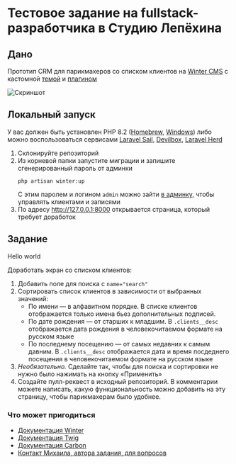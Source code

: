 # Тестовое задание на fullstack-разработчика в Студию Лепёхина

## Дано

Прототип CRM для парикмахеров со списком клиентов на [Winter CMS](https://wintercms.com) с кастомной [темой](/themes/lepekhin-clients/) и [плагином](/plugins/lepekhin/clients/)

![Скриншот](/themes/lepekhin-clients/assets/images/theme-preview.png)

## Локальный запуск

У вас должен быть установлен PHP 8.2 ([Homebrew](https://formulae.brew.sh/formula/php@8.2), [Windows](https://windows.php.net/download#php-8.2-ts-vs16-x64)) либо можно воспользоваться сервисами [Laravel Sail](https://laravel.com/docs/9.x/sail), [Devilbox](http://devilbox.org), [Laravel Herd](https://herd.laravel.com)

1. Склонируйте репозиторий
2. Из корневой папки запустите миграции и запишите сгенерированный пароль от админки
    ```shell
    php artisan winter:up
    ```
    С этим паролем и логином `admin` можно зайти [в админку,](http://127.0.0.1:8000/backend/lepekhin/clients/clients) чтобы управлять клиентами и записями
3. По адресу http://127.0.0.1:8000 открывается страница, который требует доработок

## Задание
Hello world

Доработать экран со списком клиентов:

1. Добавить поле для поиска с `name="search"`
2. Сортировать список клиентов в зависимости от выбранных значений:
    - По имени — в алфавитном порядке. В списке клиентов отображается только имена бьез дополнительных подписей.
    - По дате рождения — от старших к младшим. В `.clients__desc` отображается дата рождения в человекочитаемом формате на русском языке
    - По последнему посещению — от самых недавних к самым давним. В `.clients__desc` отображается дата и время посдеднего посещения в человекочитаемом формате на русском языке
3. _Необязательно._ Сделайте так, чтобы для поиска и сортировки не нужно было нажимать на кнопку «Применить»
4. Создайте пулл-реквест в исходный репозиторий. В комментарии можете написать, какую функциональность можно добавить на эту страницу, чтобы парикмахерам было удобнее.

### Что может пригодиться

- [Документация Winter](https://wintercms.com/docs/)
- [Документация Twig](https://twig.symfony.com/doc/3.x/)
- [Документация Carbon](https://carbon.nesbot.com/docs/#api-localization)
- [Контакт Михаила, автора задания, для вопросов](https://t.me/dontliem1)
